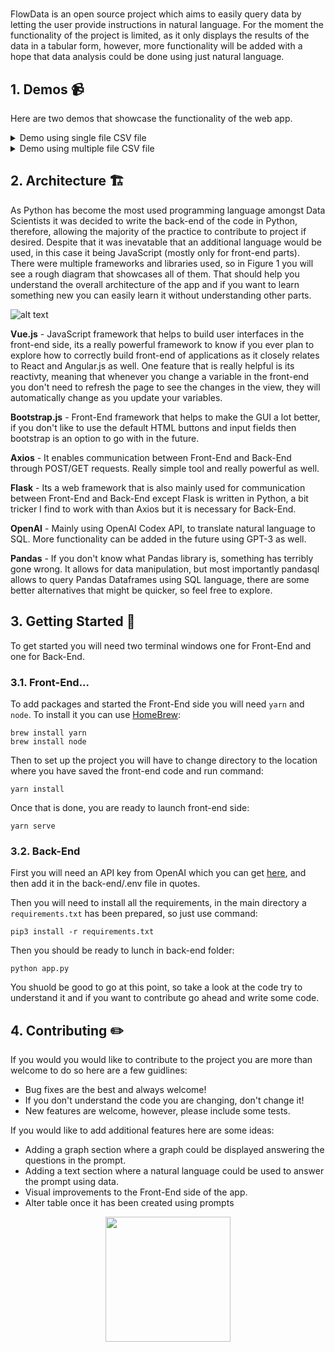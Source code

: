 

#    

FlowData is an open source project which aims to easily query data by letting the user provide instructions in natural language. For the moment the functionality of the project is limited, as it only displays the results of the data in a tabular form, however, more functionality will be added with a hope that data analysis could be done using just natural language.

## 1. Demos :video_camera:

Here are two demos that showcase the functionality of the web app.


<details>
  <summary>Demo using single file CSV file</summary>
https://user-images.githubusercontent.com/59098387/214292487-cb7fa63b-28e8-4f86-92a8-6683d3c55ca6.mov
</details>

<details>
  <summary>Demo using multiple file CSV file</summary>
https://user-images.githubusercontent.com/59098387/214292584-ce338da2-cfc6-488b-9559-7e43e3af71ff.mov
</details>

## 2. Architecture :building_construction:

As Python has become the most used programming language amongst Data Scientists it was decided to write the back-end of the code in Python, therefore, allowing the majority of the practice to contribute to project if desired. Despite that it was inevatable that an additional language would be used, in this case it being JavaScript (mostly only for front-end parts). There were multiple frameworks and libraries used, so in Figure 1 you will see a rough diagram that showcases all of them. That should help you understand the overall architecture of the app and if you want to learn something new you can easily learn it without understanding other parts.


![alt text](https://github.com/chuuck/QData/blob/main/diagram.png)

**Vue.js** - JavaScript framework that helps to build user interfaces in the front-end side, its a really powerful framework to know if you ever plan to explore how to correctly build front-end of applications as it closely relates to React and Angular.js as well. One feature that is really helpful is its reactivty, meaning that whenever you change a variable in the front-end you don't need to refresh the page to see the changes in the view, they will automatically change as you update your variables.

**Bootstrap.js** - Front-End framework that helps to make the GUI a lot better, if you don't like to use the default HTML buttons and input fields then bootstrap is an option to go with in the future.

**Axios** - It enables communication between Front-End and Back-End through POST/GET requests. Really simple tool and really powerful as well.

**Flask** - Its a web framework that is also mainly used for communication between Front-End and Back-End except Flask is written in Python, a bit tricker I find to work with than Axios but it is necessary for Back-End.

**OpenAI** - Mainly using OpenAI Codex API, to translate natural language to SQL. More functionality can be added in the future using GPT-3 as well.

**Pandas** - If you don't know what Pandas library is, something has terribly gone wrong. It allows for data manipulation, but most importantly pandasql allows to query Pandas Dataframes using SQL language, there are some better alternatives that might be quicker, so feel free to explore.


## 3. Getting Started :rocket:

To get started you will need two terminal windows one for Front-End and one for Back-End.

### 3.1. Front-End...

To add packages and started the Front-End side you will need ```yarn``` and ```node```. To install it you can use [HomeBrew](https://docs.brew.sh/Installation):

```
brew install yarn
brew install node
```

Then to set up the project you will have to change directory to the location where you have saved the front-end code and run command:

```
yarn install
```

Once that is done, you are ready to launch front-end side: 

```
yarn serve
```

### 3.2. Back-End

First you will need an API key from OpenAI which you can get [here](https://beta.openai.com/account/api-keys), and then add it in the back-end/.env file in quotes.

Then you will need to install all the requirements, in the main directory a ```requirements.txt``` has been prepared, so just use command:

```
pip3 install -r requirements.txt
```

Then you should be ready to lunch in back-end folder:

```
python app.py
```

You shuold be good to go at this point, so take a look at the code try to understand it and if you want to contribute go ahead and write some code.

## 4. Contributing :pencil2:

If you would you would like to contribute to the project you are more than welcome to do so here are a few guidlines:

- Bug fixes are the best and always welcome!
- If you don't understand the code you are changing, don't change it!
- New features are welcome, however, please include some tests.

If you would like to add additional features here are some ideas:

- Adding a graph section where a graph could be displayed answering the questions in the prompt.
- Adding a text section where a natural language could be used to answer the prompt using data.
- Visual improvements to the Front-End side of the app.
- Alter table once it has been created using prompts

<p align="center">
  <img width="200" src="https://github.com/chuuck/QData/blob/main/img/most_important_photo.jpeg" />
</p>

